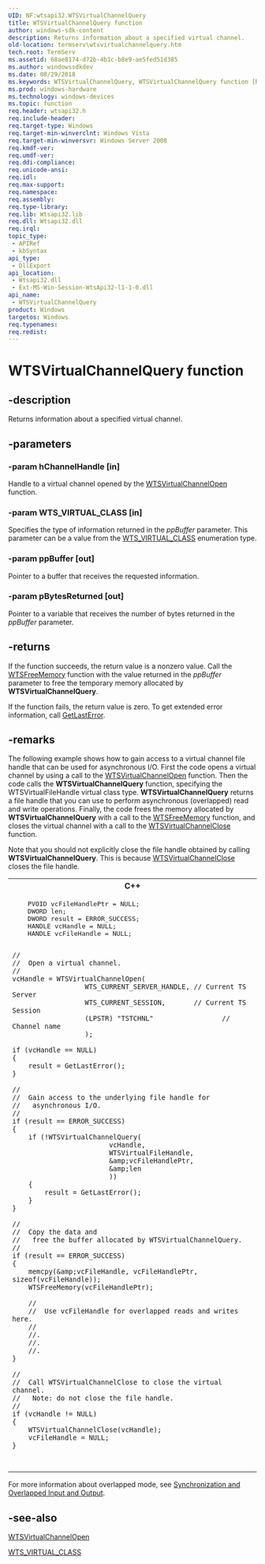 ```yaml
---
UID: NF:wtsapi32.WTSVirtualChannelQuery
title: WTSVirtualChannelQuery function
author: windows-sdk-content
description: Returns information about a specified virtual channel.
old-location: termserv\wtsvirtualchannelquery.htm
tech.root: TermServ
ms.assetid: 68ae8174-d72b-4b1c-b8e9-ae5fed51d385
ms.author: windowssdkdev
ms.date: 08/29/2018
ms.keywords: WTSVirtualChannelQuery, WTSVirtualChannelQuery function [Remote Desktop Services], _win32_wtsvirtualchannelquery, termserv.wtsvirtualchannelquery, wtsapi32/WTSVirtualChannelQuery
ms.prod: windows-hardware
ms.technology: windows-devices
ms.topic: function
req.header: wtsapi32.h
req.include-header: 
req.target-type: Windows
req.target-min-winverclnt: Windows Vista
req.target-min-winversvr: Windows Server 2008
req.kmdf-ver: 
req.umdf-ver: 
req.ddi-compliance: 
req.unicode-ansi: 
req.idl: 
req.max-support: 
req.namespace: 
req.assembly: 
req.type-library: 
req.lib: Wtsapi32.lib
req.dll: Wtsapi32.dll
req.irql: 
topic_type:
 - APIRef
 - kbSyntax
api_type:
 - DllExport
api_location:
 - Wtsapi32.dll
 - Ext-MS-Win-Session-WtsApi32-l1-1-0.dll
api_name:
 - WTSVirtualChannelQuery
product: Windows
targetos: Windows
req.typenames: 
req.redist: 
---
```


# WTSVirtualChannelQuery function


## -description


Returns information about a specified virtual 
    channel.


## -parameters




### -param hChannelHandle [in]

Handle to a virtual channel opened by the 
      <a href="https://msdn.microsoft.com/0daaf06f-ba05-469c-b888-3df5d9495364">WTSVirtualChannelOpen</a> function.


### -param WTS_VIRTUAL_CLASS [in]

Specifies the type of information returned in the <i>ppBuffer</i> parameter. This parameter 
      can be a value from the <a href="https://msdn.microsoft.com/ca7bb0ff-f5af-477f-a610-563071554234">WTS_VIRTUAL_CLASS</a> 
      enumeration type.


### -param ppBuffer [out]

Pointer to a buffer that receives the requested information.


### -param pBytesReturned [out]

Pointer to a variable that receives the number of bytes returned in the <i>ppBuffer</i> 
      parameter.


## -returns



If the function succeeds, the return value is a nonzero value. Call the 
       <a href="https://msdn.microsoft.com/1c325174-ec08-4bbb-8e91-1a3cc9256110">WTSFreeMemory</a> function with the value returned in 
       the <i>ppBuffer</i> parameter to free the temporary memory allocated by 
       <b>WTSVirtualChannelQuery</b>.
      

If the function fails, the return value is zero. To get extended error information, call 
       <a href="https://msdn.microsoft.com/d852e148-985c-416f-a5a7-27b6914b45d4">GetLastError</a>.
      




## -remarks



The following example shows how to gain access to a virtual channel file handle that can be used for 
    asynchronous I/O. First the code opens a virtual channel by using a call to the 
    <a href="https://msdn.microsoft.com/0daaf06f-ba05-469c-b888-3df5d9495364">WTSVirtualChannelOpen</a> function.
    Then the code calls the 
    <b>WTSVirtualChannelQuery</b> function, specifying 
    the WTSVirtualFileHandle virtual class type. 
    <b>WTSVirtualChannelQuery</b> returns a file 
    handle that you can use to perform asynchronous (overlapped) read and write operations. Finally, the code frees 
    the memory allocated by 
    <b>WTSVirtualChannelQuery</b> with a call to the 
    <a href="https://msdn.microsoft.com/1c325174-ec08-4bbb-8e91-1a3cc9256110">WTSFreeMemory</a> function, and closes the 
    virtual channel with a call to the 
    <a href="https://msdn.microsoft.com/d82cb1cd-a9bd-45e8-8a86-2c7dd860b987">WTSVirtualChannelClose</a> function.

Note that you should not explicitly close the file handle obtained by calling 
    <b>WTSVirtualChannelQuery</b>. This is because 
    <a href="https://msdn.microsoft.com/d82cb1cd-a9bd-45e8-8a86-2c7dd860b987">WTSVirtualChannelClose</a> closes the file handle.

<div class="code"><span codelanguage="ManagedCPlusPlus"><table>
<tr>
<th>C++</th>
</tr>
<tr>
<td>
<pre>    PVOID vcFileHandlePtr = NULL;
    DWORD len;
    DWORD result = ERROR_SUCCESS;
    HANDLE vcHandle = NULL;
    HANDLE vcFileHandle = NULL;

    //
    //  Open a virtual channel.
    //
    vcHandle = WTSVirtualChannelOpen(
                      WTS_CURRENT_SERVER_HANDLE, // Current TS Server
                      WTS_CURRENT_SESSION,       // Current TS Session
                      (LPSTR) "TSTCHNL"                 // Channel name
                      );

    if (vcHandle == NULL) 
    {
        result = GetLastError();
    }

    //
    //  Gain access to the underlying file handle for 
    //   asynchronous I/O. 
    //
    if (result == ERROR_SUCCESS) 
    {
        if (!WTSVirtualChannelQuery(
                            vcHandle,
                            WTSVirtualFileHandle,
                            &amp;vcFileHandlePtr,
                            &amp;len
                            )) 
        {
            result = GetLastError();
        }
    }

    //
    //  Copy the data and
    //   free the buffer allocated by WTSVirtualChannelQuery.
    //
    if (result == ERROR_SUCCESS) 
    {
        memcpy(&amp;vcFileHandle, vcFileHandlePtr, sizeof(vcFileHandle));
        WTSFreeMemory(vcFileHandlePtr);

        //
        //  Use vcFileHandle for overlapped reads and writes here.
        //
        //.
        //.
        //.
    }

    //
    //  Call WTSVirtualChannelClose to close the virtual channel. 
    //   Note: do not close the file handle.
    //
    if (vcHandle != NULL) 
    {
        WTSVirtualChannelClose(vcHandle);
        vcFileHandle = NULL;
    }
</pre>
</td>
</tr>
</table></span></div>
For more information about overlapped mode, see 
    <a href="https://msdn.microsoft.com/db44990e-5a0f-4153-8ff6-79dd7cda48af">Synchronization and Overlapped Input and 
    Output</a>.




## -see-also




<a href="https://msdn.microsoft.com/0daaf06f-ba05-469c-b888-3df5d9495364">WTSVirtualChannelOpen</a>



<a href="https://msdn.microsoft.com/ca7bb0ff-f5af-477f-a610-563071554234">WTS_VIRTUAL_CLASS</a>
 

 

